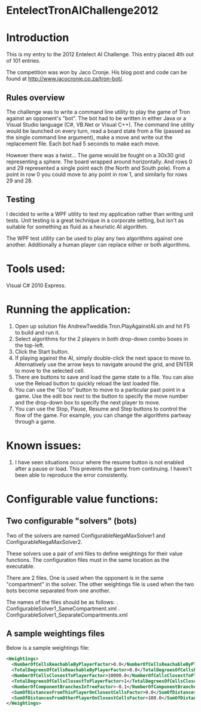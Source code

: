 EntelectTronAIChallenge2012
===========================

# Introduction

This is my entry to the 2012 Entelect AI Challenge. This entry placed 4th out of 101 entries.

The competition was won by Jaco Cronje. His blog post and code can be found at http://www.jacocronje.co.za/tron-bot/.

## Rules overview

The challenge was to write a command line utility to play the game of Tron against an opponent's "bot". The bot had to be written in either Java or a Visual Studio language (C#, VB.Net or Visual C++). The command line utility would be launched on every turn, read a board state from a file (passed as the single command line argument), make a move and write out the replacement file. Each bot had 5 seconds to make each move.

However there was a twist... The game would be fought on a 30x30 grid representing a sphere. The board wrapped around horizontally. And rows 0 and 29 represented a single point each (the North and South pole). From a point in row 0 you could move to any point in row 1, and similarly for rows 29 and 28.

## Testing

I decided to write a WPF utility to test my application rather than writing unit tests. Unit testing is a great technique in a corporate setting, but isn't as suitable for something as fluid as a heuristic AI algorithm.

The WPF test utility can be used to play any two algorithms against one another. Additionally a human player can replace either or both algorithms.

# Tools used:

Visual C# 2010 Express.

# Running the application:

1. Open up solution file AndrewTweddle.Tron.PlayAgainstAI.sln and hit F5 to build and run it.
2. Select algorithms for the 2 players in both drop-down combo boxes in the top-left.
3. Click the Start button.
4. If playing against the AI, simply double-click the next space to move to. Alternatively use the arrow keys to navigate around the grid, and ENTER to move to the selected cell.
5. There are buttons to save and load the game state to a file. You can also use the Reload button to quickly reload the last loaded file.
6. You can use the "Go to" button to move to a particular past point in a game. Use the edit box next to the button to specify the move number and the drop-down box to specify the next player to move.
7. You can use the Stop, Pause, Resume and Step buttons to control the flow of the game. For example, you can change the algorithms partway through a game.

# Known issues:
1. I have seen situations occur where the resume button is not enabled after a pause or load.
   This prevents the game from continuing. I haven't been able to reproduce the error consistently.

# Configurable value functions:

## Two configurable "solvers" (bots)

Two of the solvers are named ConfigurableNegaMaxSolver1 and ConfigurableNegaMaxSolver2.

These solvers use a pair of xml files to define weightings for their value functions.
The configuration files must in the same location as the executable.

There are 2 files. One is used when the opponent is in the same "compartment" in the solver. 
The other weightings file is used when the two bots become separated from one another.

The names of the files should be as follows:
. ConfigurableSolver1_SameCompartment.xml
. ConfigurableSolver1_SeparateCompartments.xml

## A sample weightings files

Below is a sample weightings file:

```xml
<Weightings>
  <NumberOfCellsReachableByPlayerFactor>0.0</NumberOfCellsReachableByPlayerFactor>
  <TotalDegreesOfCellsReachableByPlayerFactor>0.0</TotalDegreesOfCellsReachableByPlayerFactor>
  <NumberOfCellsClosestToPlayerFactor>10000.0</NumberOfCellsClosestToPlayerFactor>
  <TotalDegreesOfCellsClosestToPlayerFactor>1</TotalDegreesOfCellsClosestToPlayerFactor>
  <NumberOfComponentBranchesInTreeFactor>-0.1</NumberOfComponentBranchesInTreeFactor>
  <SumOfDistancesFromThisPlayerOnClosestCellsFactor>0.0</SumOfDistancesFromThisPlayerOnClosestCellsFactor>
  <SumOfDistancesFromOtherPlayerOnClosestCellsFactor>100.0</SumOfDistancesFromOtherPlayerOnClosestCellsFactor>
</Weightings>
